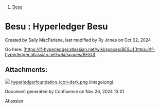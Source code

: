 1. [Besu](index.html)

# Besu : Hyperledger Besu

Created by Sally MacFarlane, last modified by Ry Jones on Oct 02, 2024

Go here: [https://lf-hyperledger.atlassian.net/wiki/spaces/BESU](https://lf-hyperledger.atlassian.net/wiki/spaces/BESU)

## Attachments:

![](images/icons/bullet_blue.gif) [hyperledgerfoundation\_icon-dark.png](attachments/22157024/24707383.png) (image/png)

Document generated by Confluence on Nov 26, 2024 13:01

[Atlassian](http://www.atlassian.com/)
